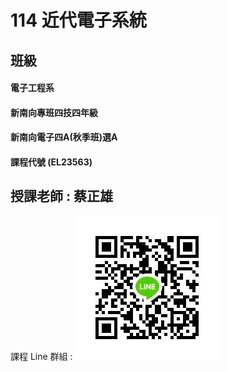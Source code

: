 # 114 近代電子系統

## 班級
#### 電子工程系
#### 新南向專班四技四年級
#### 新南向電子四A(秋季班)選A
#### 課程代號 (EL23563)

## 授課老師 : 蔡正雄

課程 Line 群組 :
<img src="0923.jpg" />


